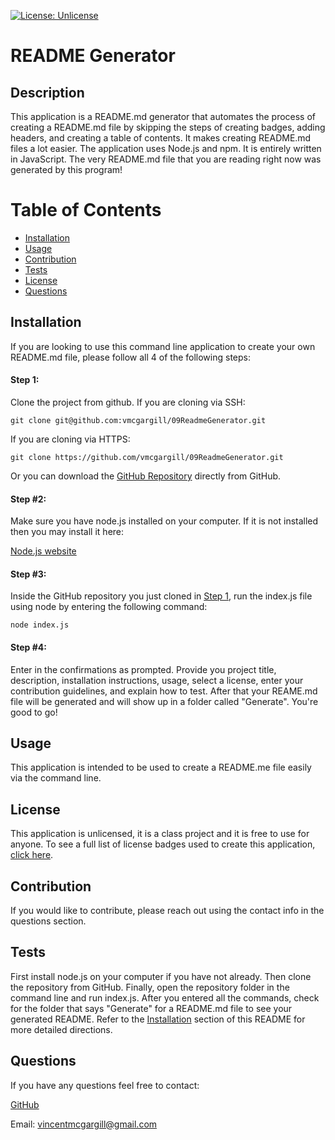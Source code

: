 [![License: Unlicense](https://img.shields.io/badge/license-Unlicense-blue.svg)](http://unlicense.org/)

# README Generator
 
 ## Description 
This application is a README.md generator that automates the process of creating a README.md file by skipping the steps of creating badges, adding headers, and creating a table of contents. It makes creating README.md files a lot easier. The application uses Node.js and npm. It is entirely written in JavaScript. The very README.md file that you are reading right now was generated by this program!
 
# Table of Contents 
- [Installation](#installation) 
- [Usage](#usage) 
- [Contribution](#contribution) 
- [Tests](#tests) 
- [License](#license) 
- [Questions](#questions) 
 
## Installation

If you are looking to use this command line application to create your own README.md file, please follow all 4 of the following steps:

#### Step 1: 

Clone the project from github. If you are cloning via SSH:

```
git clone git@github.com:vmcgargill/09ReadmeGenerator.git 
```

If you are cloning via HTTPS:

```
git clone https://github.com/vmcgargill/09ReadmeGenerator.git
```

Or you can download the [GitHub Repository](https://github.com/vmcgargill/09ReadmeGenerator) directly from GitHub. 

#### Step #2:

Make sure you have node.js installed on your computer. If it is not installed then you may install it here:

[Node.js website](https://nodejs.org/en)

#### Step #3: 

Inside the GitHub repository you just cloned in [Step 1](####Step1:), run the index.js file using node by entering the following command: 

```
node index.js
``` 

#### Step #4:

Enter in the confirmations as prompted. Provide you project title, description, installation instructions, usage, select a license, enter your contribution guidelines, and explain how to test. After that your REAME.md file will be generated and will show up in a folder called "Generate". You're good to go! 
 
## Usage 
This application is intended to be used to create a README.me file easily via the command line.

## License
This application is unlicensed, it is a class project and it is free to use for anyone. To see a full list of license badges used to create this application, [click here](https://gist.github.com/lukas-h/2a5d00690736b4c3a7ba).
 
## Contribution 
If you would like to contribute, please reach out using the contact info in the questions section.
 
## Tests 
First install node.js on your computer if you have not already. Then clone the repository from GitHub. Finally, open the repository folder in the command line and run index.js. After you entered all the commands, check for the folder that says "Generate" for a README.md file to see your generated README. Refer to the [Installation](#Installation) section of this README for more detailed directions.
 
## Questions 
If you have any questions feel free to contact: 

[GitHub](https://github.com/vmcgargill) 

Email: [vincentmcgargill@gmail.com](mailto:vincentmcgargill@gmail.com)